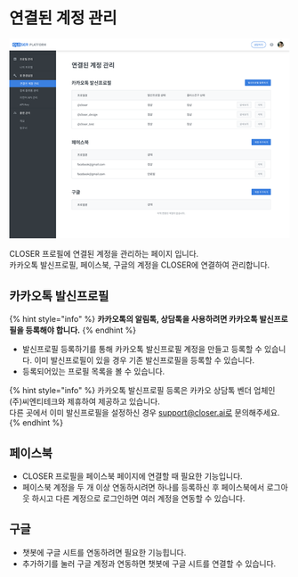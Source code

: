 # 연결된 계정 관리

![](../../.gitbook/assets/platform_-_.png)

CLOSER 프로필에 연결된 계정을 관리하는 페이지 입니다.  
카카오톡 발신프로필, 페이스북, 구글의 계정을 CLOSER에 연결하여 관리합니다.

## 카카오톡 발신프로필 <a id="kakao-sender-profile"></a>

{% hint style="info" %}
**카카오톡의 알림톡, 상담톡을 사용하려면 카카오톡 발신프로필을 등록해야 합니다.**
{% endhint %}

* 발신프로필 등록하기를 통해 카카오톡 발신프로필 계정을 만들고 등록할 수 있습니다. 이미 발신프로필이 있을 경우 기존 발신프로필을 등록할 수 있습니다.
* 등록되어있는 프로필 목록을 볼 수 있습니다.

{% hint style="info" %}
카카오톡 발신프로필 등록은 카카오 상담톡 벤더 업체인 \(주\)씨엔티테크와 제휴하여 제공하고 있습니다.  
다른 곳에서 이미 발신프로필을 설정하신 경우 support@closer.ai로 문의해주세요.
{% endhint %}

## 페이스북 <a id="facebook"></a>

* CLOSER 프로필을 페이스북 페이지에 연결할 때 필요한 기능입니다.
* 페이스북 계정을 두 개 이상 연동하시려면 하나를 등록하신 후 페이스북에서 로그아웃 하시고 다른 계정으로 로그인하면 여러 계정을 연동할 수 있습니다.

## 구글 <a id="google"></a>

* 챗봇에 구글 시트를 연동하려면 필요한 기능힙니다.
* 추가하기를 눌러 구글 계정과 연동하면 챗봇에 구글 시트를 연결할 수 있습니다.

